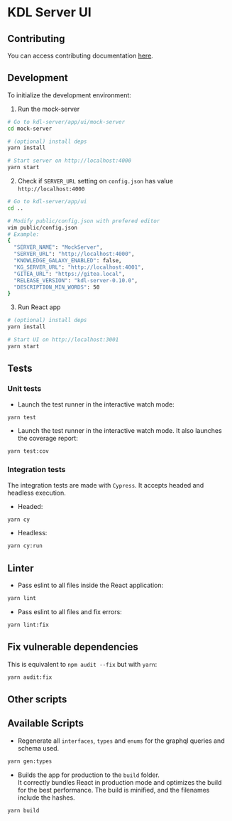 # KDL Server UI
## Contributing
You can access contributing documentation [here](./docs/contributing.md).

## Development

To initialize the development environment:

1. Run the mock-server
```bash
# Go to kdl-server/app/ui/mock-server
cd mock-server

# (optional) install deps
yarn install

# Start server on http://localhost:4000
yarn start
```

2. Check if `SERVER_URL` setting on `config.json` has value `http://localhost:4000`
```bash
# Go to kdl-server/app/ui
cd ..

# Modify public/config.json with prefered editor
vim public/config.json
# Example:
{
  "SERVER_NAME": "MockServer",
  "SERVER_URL": "http://localhost:4000",
  "KNOWLEDGE_GALAXY_ENABLED": false,
  "KG_SERVER_URL": "http://localhost:4001",
  "GITEA_URL": "https://gitea.local",
  "RELEASE_VERSION": "kdl-server-0.10.0",
  "DESCRIPTION_MIN_WORDS": 50
}

```

3. Run React app
```bash
# (optional) install deps
yarn install

# Start UI on http://localhost:3001
yarn start
```

## Tests
### Unit tests
* Launch the test runner in the interactive watch mode:
```bash
yarn test
```
* Launch the test runner in the interactive watch mode. It also launches the coverage report:
```bash
yarn test:cov
```
### Integration tests
The integration tests are made with `Cypress`. It accepts headed and headless execution.

* Headed:
```bash
yarn cy
```

* Headless:
```bash
yarn cy:run
```
## Linter

* Pass eslint to all files inside the React application:
```bash
yarn lint
```
* Pass eslint to all files and fix errors:
```bash
yarn lint:fix
```

## Fix vulnerable dependencies

This is equivalent to `npm audit --fix` but with `yarn`:
```bash
yarn audit:fix
```

## Other scripts

## Available Scripts

* Regenerate all `interfaces`, `types` and `enums` for the graphql queries and schema used.
```bash
yarn gen:types
```

* Builds the app for production to the `build` folder.\
  It correctly bundles React in production mode and optimizes the build for the best performance.
  The build is minified, and the filenames include the hashes.
```bash
yarn build
```
